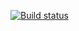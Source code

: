 [![Build status](https://ci.appveyor.com/api/projects/status/6rnsgnegs7h636x4?svg=true)](https://ci.appveyor.com/project/svyatoslav-stark/orderingcard)
